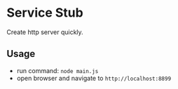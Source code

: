 # Service Stub

Create http server quickly.

## Usage

+ run command: ```node main.js```
+ open browser and navigate to ```http://localhost:8899```
